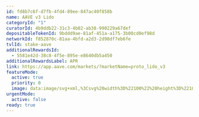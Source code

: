 ```yaml
---
id: fd8b7c6f-d7fb-4fd4-89ee-847ac40f858b
name: AAVE v3 Lido
categoryId: "1"
curatorId: 4b9ddb22-31c3-4b02-ab38-990229a67def
depositableTokenId: 9bddd9ae-81af-451a-a175-3b00cd0ef98d
networkId: f852870c-81aa-4bfd-a2d3-2d98df7eb6fe
tvlId: stake-aave
additionalRewardsId:
  - 5581e42d-38c8-4f5e-895e-e8640db5a450
additionalRewardsLabel: APR
link: https://app.aave.com/markets/?marketName=proto_lido_v3
featureMode:
  active: true
  priority: 0
  image: data:image/svg+xml,%3Csvg%20width%3D%22100%22%20height%3D%22100%22%20viewBox%3D%220%200%20100%20100%22%20fill%3D%22none%22%20xmlns%3D%22http%3A%2F%2Fwww.w3.org%2F2000%2Fsvg%22%3E%0A%3Cpath%20d%3D%22M78.091%2048.4123L54.1994%2062.3698C50.5657%2064.4915%2044.6576%2064.4915%2041.0005%2062.3698L16.9514%2048.4123C13.2943%2046.2885%2013.2752%2042.8493%2016.9089%2040.7256L40.8005%2026.768C44.4343%2024.6463%2050.3423%2024.6463%2053.9994%2026.768L78.0485%2040.7256C81.7056%2042.8493%2081.7248%2046.2885%2078.091%2048.4123Z%22%20fill%3D%22url(%23paint0_linear_16646_252000)%22%2F%3E%0A%3Cpath%20d%3D%22M80.7954%2044.7842C80.7933%2044.8308%2080.789%2044.8773%2080.7848%2044.9239C80.7805%2044.9641%2080.7741%2045.0043%2080.7699%2045.0445C80.7635%2045.091%2080.7571%2045.1376%2080.7486%2045.1841C80.7401%2045.2244%2080.7316%2045.2667%2080.7231%2045.3069C80.7125%2045.3513%2080.7018%2045.3979%2080.6891%2045.4423C80.6784%2045.4825%2080.6657%2045.5248%2080.6529%2045.565C80.638%2045.6095%2080.6232%2045.6539%2080.6083%2045.7005C80.5934%2045.7407%2080.5785%2045.7809%2080.5636%2045.8211C80.5445%2045.8676%2080.5254%2045.9142%2080.5041%2045.9629C80.4871%2046.0031%2080.468%2046.0412%2080.4488%2046.0793C80.4254%2046.1258%2080.4021%2046.1724%2080.3765%2046.2189C80.3553%2046.257%2080.3362%2046.2951%2080.3128%2046.3311C80.2809%2046.3861%2080.2468%2046.4411%2080.2107%2046.4961C80.1894%2046.53%2080.1682%2046.5638%2080.1448%2046.5956C80.1023%2046.6548%2080.0576%2046.7162%2080.013%2046.7755C79.9939%2046.8008%2079.9747%2046.8284%2079.9535%2046.8537C79.8791%2046.949%2079.7961%2047.0421%2079.7111%2047.1352C79.6898%2047.1585%2079.6664%2047.1817%2079.643%2047.205C79.575%2047.2749%2079.5048%2047.3447%2079.4304%2047.4145C79.3964%2047.4463%2079.3645%2047.478%2079.3284%2047.5076C79.2837%2047.5478%2079.2391%2047.5859%2079.1945%2047.624C79.1519%2047.66%2079.1094%2047.696%2079.0669%2047.7298C79.0201%2047.7679%2078.9712%2047.806%2078.9202%2047.8441C78.8755%2047.8779%2078.8288%2047.9139%2078.782%2047.9478C78.731%2047.9837%2078.6778%2048.0218%2078.6247%2048.0578C78.5758%2048.0917%2078.5269%2048.1255%2078.4758%2048.1594C78.4206%2048.1954%2078.3632%2048.2313%2078.3057%2048.2652C78.2335%2048.3096%2078.1633%2048.3541%2078.0889%2048.3964L78.0719%2054.2432L78.0889%2048.3985L54.2131%2062.2082L54.1769%2091.5707L54.2131%2062.2103C54.0727%2062.2907%2053.9303%2062.3669%2053.7836%2062.4431C53.7411%2062.4642%2053.6985%2062.4854%2053.6582%2062.5065C53.5433%2062.5637%2053.4285%2062.6166%2053.3116%2062.6695C53.2733%2062.6864%2053.2351%2062.7055%2053.1947%2062.7224C53.0416%2062.788%2052.8864%2062.8515%2052.7291%2062.9107C52.7014%2062.9213%2052.6738%2062.9298%2052.6461%2062.9403C52.5122%2062.989%2052.3783%2063.0377%2052.2401%2063.0821C52.1848%2063.1012%2052.1274%2063.1181%2052.0721%2063.1371C51.9977%2063.1604%2051.9212%2063.1837%2051.8446%2063.207C51.7808%2063.226%2051.717%2063.2451%2051.6511%2063.262C51.5746%2063.2832%2051.4959%2063.3043%2051.4194%2063.3234C51.3535%2063.3403%2051.2897%2063.3572%2051.2238%2063.372C51.1451%2063.3911%2051.0643%2063.4101%2050.9857%2063.4271C50.9198%2063.4419%2050.856%2063.4567%2050.7901%2063.4694C50.7093%2063.4863%2050.6264%2063.5011%2050.5456%2063.518C50.4839%2063.5307%2050.4223%2063.5413%2050.3585%2063.5519C50.1841%2063.5836%2050.0077%2063.6112%2049.8312%2063.6365C49.8057%2063.6408%2049.7802%2063.6429%2049.7568%2063.645C49.6016%2063.6662%2049.4485%2063.6831%2049.2912%2063.7C49.2317%2063.7064%2049.1721%2063.7127%2049.1147%2063.717C49.0148%2063.7254%2048.9149%2063.7339%2048.8128%2063.7424C48.7512%2063.7466%2048.6874%2063.7508%2048.6257%2063.755C48.5216%2063.7614%2048.4153%2063.7656%2048.3111%2063.7699C48.2537%2063.772%2048.1941%2063.7762%2048.1367%2063.7762C48.0453%2063.7783%2047.9539%2063.7804%2047.8646%2063.7804C47.8008%2063.7804%2047.737%2063.7826%2047.6732%2063.7826C47.5754%2063.7826%2047.4798%2063.7826%2047.382%2063.7804C47.3246%2063.7804%2047.2672%2063.7804%2047.2098%2063.7783C47.1205%2063.7762%2047.0312%2063.772%2046.9419%2063.7677C46.8802%2063.7656%2046.8186%2063.7635%2046.7569%2063.7593C46.6612%2063.755%2046.5656%2063.7466%2046.4699%2063.7402C46.4146%2063.736%2046.3593%2063.7339%2046.3062%2063.7297C46.1914%2063.7212%2046.0787%2063.7085%2045.9639%2063.6958C45.9277%2063.6916%2045.8916%2063.6894%2045.8576%2063.6852C45.7088%2063.6683%2045.5599%2063.6492%2045.4111%2063.6281C45.3877%2063.6238%2045.3643%2063.6217%2045.3409%2063.6175C45.2134%2063.5985%2045.0858%2063.5794%2044.9583%2063.5583C44.9051%2063.5498%2044.8541%2063.5392%2044.8009%2063.5286C44.7052%2063.5117%2044.6074%2063.4927%2044.5118%2063.4736C44.4607%2063.463%2044.4118%2063.4524%2044.3629%2063.4419C44.2588%2063.4186%2044.1546%2063.3953%2044.0504%2063.372C43.993%2063.3572%2043.9356%2063.3424%2043.8761%2063.3276C43.7825%2063.3043%2043.6869%2063.2789%2043.5933%2063.2535C43.5402%2063.2387%2043.487%2063.2239%2043.4339%2063.2091C43.285%2063.1668%2043.1383%2063.1202%2042.9938%2063.0737C42.9682%2063.0652%2042.9406%2063.0567%2042.9151%2063.0483C42.7471%2062.9911%2042.5834%2062.9319%2042.4218%2062.8684C42.3878%2062.8557%2042.3538%2062.8409%2042.3198%2062.8282C42.1093%2062.7436%2041.9031%2062.6547%2041.7011%2062.5595C41.682%2062.551%2041.6607%2062.5404%2041.6416%2062.5298C41.4311%2062.4283%2041.227%2062.3224%2041.0293%2062.2082L16.994%2048.3964C15.1549%2047.3405%2014.2365%2045.9523%2014.2407%2044.5684L14.1961%2076.7834C14.1918%2078.1673%2015.1103%2079.5555%2016.9493%2080.6114L16.9876%2050.1908L16.9493%2080.6136L40.9825%2094.4232C41.1802%2094.5375%2041.3864%2094.6433%2041.5948%2094.7449C41.6139%2094.7555%2041.6352%2094.7639%2041.6543%2094.7745C41.8563%2094.8697%2042.0625%2094.9586%2042.273%2095.0433C42.2922%2095.0496%2042.3092%2095.0602%2042.3262%2095.0665C42.3411%2095.0729%2042.3581%2095.0771%2042.3729%2095.0835C42.5345%2095.1469%2042.7004%2095.2062%2042.8662%2095.2633C42.8917%2095.2718%2042.9172%2095.2803%2042.9427%2095.2887C43.0873%2095.3374%2043.2361%2095.3818%2043.385%2095.4263C43.4105%2095.4326%2043.4339%2095.4411%2043.4594%2095.4495C43.487%2095.458%2043.5168%2095.4644%2043.5444%2095.4728C43.638%2095.4982%2043.7315%2095.5236%2043.8272%2095.5469C43.8846%2095.5617%2043.942%2095.5765%2043.9994%2095.5892C44.1036%2095.6146%2044.2077%2095.6379%2044.3119%2095.659C44.3523%2095.6675%2044.3906%2095.6781%2044.4289%2095.6865C44.4395%2095.6887%2044.4501%2095.6908%2044.4608%2095.6929C44.5564%2095.7119%2044.6542%2095.731%2044.7499%2095.7479C44.8009%2095.7564%2044.8541%2095.767%2044.9051%2095.7775C45.0327%2095.7987%2045.1602%2095.8199%2045.2878%2095.8368C45.3091%2095.8389%2045.3303%2095.8431%2045.3516%2095.8474C45.3516%2095.8474%2045.3537%2095.8474%2045.3558%2095.8474C45.5047%2095.8685%2045.6514%2095.8876%2045.8023%2095.9045C45.8384%2095.9087%2045.8746%2095.9109%2045.9086%2095.9151C46.0213%2095.9278%2046.1361%2095.9384%2046.2509%2095.9489C46.253%2095.9489%2046.2573%2095.9489%2046.2594%2095.9489C46.3126%2095.9532%2046.3657%2095.9553%2046.4189%2095.9595C46.5145%2095.9659%2046.6081%2095.9743%2046.7038%2095.9786C46.7675%2095.9828%2046.8313%2095.9828%2046.8951%2095.987C46.9823%2095.9913%2047.0694%2095.9955%2047.1566%2095.9976C47.163%2095.9976%2047.1715%2095.9976%2047.1779%2095.9976C47.2289%2095.9976%2047.2799%2095.9976%2047.331%2095.9976C47.4266%2095.9976%2047.5244%2095.9997%2047.6201%2095.9997C47.6839%2095.9997%2047.7477%2095.9997%2047.8114%2095.9976C47.9029%2095.9976%2047.9922%2095.9955%2048.0836%2095.9934C48.1006%2095.9934%2048.1176%2095.9934%2048.1346%2095.9934C48.1771%2095.9934%2048.2197%2095.9892%2048.2622%2095.987C48.3664%2095.9828%2048.4705%2095.9786%2048.5747%2095.9722C48.6385%2095.968%2048.7001%2095.9638%2048.7639%2095.9595C48.8639%2095.9532%2048.9638%2095.9447%2049.0637%2095.9341C49.0977%2095.9299%2049.1339%2095.9299%2049.1679%2095.9257C49.1913%2095.9235%2049.2168%2095.9193%2049.2402%2095.9172C49.3954%2095.9003%2049.5506%2095.8833%2049.7058%2095.8622C49.7313%2095.858%2049.7568%2095.8558%2049.7802%2095.8537C49.9567%2095.8283%2050.1331%2095.8008%2050.3075%2095.7691C50.3245%2095.767%2050.3393%2095.7648%2050.3564%2095.7606C50.4031%2095.7521%2050.4478%2095.7416%2050.4946%2095.7331C50.5775%2095.7183%2050.6583%2095.7014%2050.7391%2095.6844C50.805%2095.6717%2050.8709%2095.6569%2050.9368%2095.6421C51.0176%2095.6252%2051.0962%2095.6061%2051.1749%2095.5871C51.2408%2095.5723%2051.3046%2095.5554%2051.3705%2095.5384C51.4492%2095.5194%2051.5257%2095.4982%2051.6022%2095.4771C51.666%2095.4601%2051.7319%2095.4411%2051.7957%2095.422C51.8722%2095.3988%2051.9467%2095.3776%2052.0232%2095.3522C52.0551%2095.3416%2052.0891%2095.3332%2052.1231%2095.3226C52.1465%2095.3141%2052.1699%2095.3056%2052.1933%2095.2972C52.3294%2095.2527%2052.4633%2095.2062%2052.5972%2095.1554C52.6249%2095.1448%2052.6546%2095.1364%2052.6823%2095.1258C52.8396%2095.0665%2052.9948%2095.003%2053.1479%2094.9375C53.1883%2094.9205%2053.2266%2094.9015%2053.267%2094.8845C53.3839%2094.8316%2053.4987%2094.7787%2053.6135%2094.7216C53.656%2094.7004%2053.6985%2094.6793%2053.7411%2094.6581C53.8878%2094.5841%2054.0302%2094.5079%2054.1705%2094.4275L78.0485%2080.6178C78.0868%2080.5945%2078.125%2080.5712%2078.1612%2080.5501C78.1973%2080.5289%2078.2292%2080.5078%2078.2632%2080.4866C78.3206%2080.4506%2078.378%2080.4168%2078.4333%2080.3808C78.4843%2080.3469%2078.5332%2080.3131%2078.5821%2080.2792C78.6353%2080.2432%2078.6884%2080.2073%2078.7395%2080.1692C78.7862%2080.1353%2078.833%2080.0993%2078.8777%2080.0655C78.9266%2080.0274%2078.9755%2079.9893%2079.0244%2079.9512C79.069%2079.9152%2079.1115%2079.8814%2079.1519%2079.8454C79.1987%2079.8073%2079.2433%2079.7671%2079.2859%2079.729C79.3029%2079.7121%2079.3241%2079.6973%2079.3411%2079.6804C79.3581%2079.6656%2079.3709%2079.6486%2079.3879%2079.6338C79.4623%2079.564%2079.5325%2079.4941%2079.6005%2079.4243C79.6239%2079.401%2079.6473%2079.3778%2079.6686%2079.3545C79.7536%2079.2614%2079.8344%2079.1683%2079.9109%2079.073C79.9152%2079.0688%2079.9173%2079.0646%2079.9216%2079.0603C79.9386%2079.0392%2079.9535%2079.0159%2079.9705%2078.9947C80.0151%2078.9355%2080.0598%2078.8762%2080.1023%2078.8149C80.1257%2078.781%2080.1469%2078.7493%2080.1682%2078.7154C80.2043%2078.6604%2080.2383%2078.6054%2080.2702%2078.5504C80.2787%2078.5356%2080.2894%2078.5207%2080.2979%2078.5059C80.3106%2078.4826%2080.3213%2078.4615%2080.3319%2078.4382C80.3574%2078.3917%2080.3808%2078.3451%2080.4042%2078.2985C80.4233%2078.2605%2080.4425%2078.2202%2080.4595%2078.1822C80.4807%2078.1356%2080.4999%2078.0891%2080.519%2078.0404C80.5275%2078.0192%2080.5381%2077.9981%2080.5466%2077.9769C80.553%2077.9579%2080.5594%2077.9388%2080.5658%2077.9198C80.5828%2077.8753%2080.5955%2077.8309%2080.6104%2077.7843C80.6232%2077.7441%2080.6359%2077.7018%2080.6466%2077.6616C80.6593%2077.6172%2080.6699%2077.5706%2080.6806%2077.5262C80.687%2077.5008%2080.6933%2077.4775%2080.6976%2077.4521C80.7018%2077.4352%2080.7018%2077.4182%2080.7061%2077.4034C80.7146%2077.3569%2080.721%2077.3103%2080.7273%2077.2638C80.7337%2077.2236%2080.738%2077.1834%2080.7422%2077.141C80.7465%2077.0945%2080.7507%2077.0479%2080.7529%2077.0014C80.7529%2076.9739%2080.7571%2076.9464%2080.7592%2076.9188C80.7592%2076.8913%2080.7592%2076.8638%2080.7592%2076.8363L80.8039%2044.6213C80.8039%2044.6763%2080.7996%2044.7292%2080.7975%2044.7842H80.7954Z%22%20fill%3D%22url(%23paint1_linear_16646_252000)%22%2F%3E%0A%3Cpath%20d%3D%22M77.1782%2031.6537C77.1782%2031.8059%2077.168%2031.9581%2077.1578%2032.1069C77.151%2032.2353%2077.1442%2032.3672%2077.1306%2032.4957C77.1204%2032.6073%2077.1034%2032.7223%2077.0864%2032.8339C77.0695%2032.9624%2077.0491%2033.0909%2077.0253%2033.2193C77.0049%2033.3343%2076.9777%2033.4459%2076.9539%2033.5609C76.9267%2033.686%2076.8961%2033.8111%2076.8622%2033.9362C76.8316%2034.0512%2076.7976%2034.1628%2076.7636%2034.2777C76.7262%2034.4028%2076.6854%2034.528%2076.6379%2034.6497C76.5971%2034.7613%2076.5563%2034.8729%2076.5121%2034.9845C76.4612%2035.1163%2076.4034%2035.2448%2076.3456%2035.3767C76.298%2035.4849%2076.2471%2035.5931%2076.1927%2035.7013C76.1281%2035.8298%2076.0601%2035.9583%2075.9922%2036.0902C75.9344%2036.195%2075.8766%2036.2998%2075.8189%2036.4013C75.7305%2036.5534%2075.632%2036.7056%2075.5334%2036.8578C75.4722%2036.9491%2075.4145%2037.0438%2075.3533%2037.1351C75.2377%2037.3041%2075.112%2037.4698%2074.9863%2037.6355C74.9285%2037.7133%2074.8741%2037.791%2074.813%2037.8688C74.7824%2037.906%2074.7518%2037.9398%2074.7246%2037.977C74.5887%2038.1427%2074.4493%2038.305%2074.3032%2038.4707C74.2624%2038.5147%2074.225%2038.562%2074.1809%2038.606C74.0075%2038.7953%2073.8274%2038.9813%2073.6405%2039.1673C73.6065%2039.2011%2073.5726%2039.2315%2073.5352%2039.2654C73.3925%2039.404%2073.2429%2039.5393%2073.09%2039.6779C72.9677%2039.7861%2072.8419%2039.8943%2072.7162%2040.0025C72.5972%2040.1006%2072.4817%2040.202%2072.3594%2040.3001C72.2268%2040.4049%2072.0909%2040.5131%2071.9516%2040.6179C71.8258%2040.716%2071.6967%2040.8107%2071.5675%2040.9054C71.4248%2041.0102%2071.2787%2041.1116%2071.1292%2041.2131C70.9932%2041.3077%2070.8573%2041.399%2070.7146%2041.4903C70.5616%2041.5918%2070.4019%2041.6898%2070.2456%2041.7879C70.0485%2041.9096%2069.8514%2042.0348%2069.6441%2042.1531C69.2567%2042.3763%2068.8557%2042.5893%2068.4513%2042.7956C68.3357%2042.8564%2068.2168%2042.9139%2068.0978%2042.9714C67.7818%2043.127%2067.4623%2043.2757%2067.1361%2043.4211C67.0274%2043.4685%2066.9186%2043.5192%2066.8065%2043.5699C66.3817%2043.7525%2065.9501%2043.9284%2065.5117%2044.0941C65.4335%2044.1245%2065.3554%2044.1482%2065.2772%2044.1786C64.9068%2044.3172%2064.5296%2044.4457%2064.1524%2044.5708C63.996%2044.6216%2063.8397%2044.6723%2063.6834%2044.723C63.4761%2044.7872%2063.2654%2044.8515%2063.0513%2044.9157C62.8712%2044.9665%2062.6945%2045.0206%2062.5144%2045.0679C62.3003%2045.1254%2062.0862%2045.1829%2061.8687%2045.2404C61.6886%2045.2877%2061.5051%2045.3317%2061.3249%2045.3756C61.1041%2045.4297%2060.8832%2045.4771%2060.6623%2045.5278C60.4788%2045.5684%2060.2986%2045.6089%2060.1151%2045.6461C59.8909%2045.6935%2059.6632%2045.7374%2059.4355%2045.778C59.2622%2045.8118%2059.0888%2045.8456%2058.9155%2045.8761C58.4296%2045.9606%2057.9402%2046.0418%2057.4474%2046.1094C57.3761%2046.1195%2057.3081%2046.1263%2057.2367%2046.1364C56.8086%2046.1939%2056.377%2046.2446%2055.9454%2046.2886C55.7823%2046.3055%2055.6157%2046.3224%2055.4492%2046.3359C55.1706%2046.363%2054.8919%2046.3833%2054.6132%2046.4036C54.4399%2046.4171%2054.2632%2046.4306%2054.0899%2046.4408C53.7976%2046.4577%2053.5088%2046.4712%2053.2165%2046.4847C53.0534%2046.4915%2052.8903%2046.4983%2052.7271%2046.505C52.4757%2046.5118%2052.2208%2046.5152%2051.9693%2046.5185C51.7926%2046.5185%2051.6159%2046.5253%2051.4392%2046.5253C51.1707%2046.5253%2050.8988%2046.5219%2050.6304%2046.5185C50.4707%2046.5185%2050.3109%2046.5185%2050.1512%2046.5118C49.9031%2046.505%2049.6551%2046.4949%2049.407%2046.4813C49.2337%2046.4746%2049.0637%2046.4678%2048.8904%2046.4611C48.622%2046.4475%2048.3569%2046.4272%2048.0884%2046.407C47.9355%2046.3968%2047.7826%2046.3867%2047.633%2046.3765C47.3068%2046.3495%2046.984%2046.3157%2046.6577%2046.2818C46.566%2046.2717%2046.4742%2046.2649%2046.3859%2046.2548C45.9713%2046.2074%2045.5567%2046.1567%2045.1455%2046.0992C45.0775%2046.0891%2045.0095%2046.079%2044.9416%2046.0688C44.5915%2046.0181%2044.2415%2045.964%2043.8915%2045.9031C43.7453%2045.8794%2043.5992%2045.849%2043.4497%2045.822C43.1812%2045.7746%2042.9161%2045.7239%2042.6511%2045.6698C42.5117%2045.6427%2042.3724%2045.6089%2042.2365%2045.5785C41.9442%2045.5143%2041.652%2045.45%2041.3631%2045.3824C41.2034%2045.3452%2041.0437%2045.3012%2040.8839%2045.264C40.6189%2045.1964%2040.3572%2045.1288%2040.0955%2045.0578C39.946%2045.0172%2039.7999%2044.9732%2039.6537%2044.9326C39.2391%2044.8143%2038.8313%2044.6858%2038.4269%2044.5539C38.3556%2044.5303%2038.2842%2044.51%2038.2128%2044.4863C37.7473%2044.3307%2037.2919%2044.1617%2036.8433%2043.9892C36.6598%2043.9182%2036.4797%2043.8438%2036.2996%2043.7694C36.1568%2043.7119%2036.0107%2043.6511%2035.868%2043.5902C35.6641%2043.5023%2035.467%2043.4144%2035.2665%2043.3231C35.1339%2043.2622%2035.0014%2043.2047%2034.8723%2043.1439C34.6548%2043.0424%2034.4407%2042.9342%2034.2266%2042.826C34.1212%2042.7719%2034.0125%2042.7212%2033.9071%2042.6671C33.5911%2042.5014%2033.2785%2042.3323%2032.9726%2042.1565C29.4553%2040.1378%2027.1512%2037.6828%2026.057%2035.096C25.8565%2034.626%2025.7002%2034.1492%2025.5812%2033.6725C25.5234%2033.4324%2025.4725%2033.1957%2025.4317%2032.9556C25.3535%2032.4754%2025.3127%2031.9953%2025.3161%2031.5117L25.2448%2056.0441C25.2346%2059.8955%2027.7867%2063.7503%2032.9012%2066.6888C33.2071%2066.8647%2033.5197%2067.0337%2033.8358%2067.1994C33.9411%2067.2535%2034.0499%2067.3042%2034.1552%2067.3583C34.3693%2067.4666%2034.5834%2067.5748%2034.8009%2067.6762C34.93%2067.7371%2035.0626%2067.7946%2035.1951%2067.8554C35.3956%2067.9467%2035.5927%2068.038%2035.7966%2068.1225C35.9394%2068.1834%2036.0821%2068.2409%2036.2282%2068.3018C36.3675%2068.3592%2036.5001%2068.4167%2036.6394%2068.4708C36.6836%2068.4877%2036.7278%2068.5013%2036.7719%2068.5182C37.2239%2068.694%2037.6793%2068.8597%2038.1415%2069.0152C38.2128%2069.0389%2038.2842%2069.0592%2038.3556%2069.0829C38.76%2069.2148%2039.1678%2069.3433%2039.5824%2069.4616C39.6503%2069.4819%2039.7183%2069.5056%2039.7863%2069.5258C39.8644%2069.5495%2039.946%2069.5664%2040.0242%2069.5901C40.2858%2069.6611%2040.5475%2069.7321%2040.8126%2069.7964C40.9723%2069.8369%2041.132%2069.8775%2041.2917%2069.9147C41.5806%2069.9823%2041.8729%2070.0466%2042.1651%2070.1108C42.2739%2070.1345%2042.3826%2070.1616%2042.4914%2070.1852C42.5219%2070.192%2042.5525%2070.1954%2042.5797%2070.2021C42.8448%2070.2562%2043.1132%2070.3036%2043.3783%2070.3543C43.5244%2070.3814%2043.6706%2070.4118%2043.8167%2070.4355C44.1633%2070.4963%2044.5134%2070.5504%2044.8668%2070.6011C44.9314%2070.6113%2044.9959%2070.6214%2045.0605%2070.6316C45.0605%2070.6316%2045.0673%2070.6316%2045.0707%2070.6316C45.4819%2070.6891%2045.8965%2070.7432%2046.3111%2070.7871C46.4096%2070.7973%2046.5082%2070.804%2046.6067%2070.8176C46.9228%2070.8514%2047.2388%2070.8818%2047.5583%2070.9089C47.5651%2070.9089%2047.5753%2070.9089%2047.5821%2070.9089C47.7248%2070.919%2047.8709%2070.9291%2048.0137%2070.9393C48.2821%2070.9596%2048.5472%2070.9799%2048.8157%2070.9934C48.989%2071.0035%2049.1589%2071.0069%2049.3322%2071.0137C49.5803%2071.0238%2049.8284%2071.0373%2050.0764%2071.0441C50.0968%2071.0441%2050.1172%2071.0441%2050.1376%2071.0441C50.2769%2071.0475%2050.4163%2071.0441%2050.5556%2071.0475C50.8241%2071.0509%2051.0959%2071.0576%2051.3644%2071.0543C51.5411%2071.0543%2051.7178%2071.0509%2051.8946%2071.0475C52.146%2071.0441%2052.3975%2071.0407%2052.6524%2071.034C52.7%2071.034%2052.7441%2071.034%2052.7917%2071.034C52.9107%2071.0306%2053.0262%2071.0204%2053.1451%2071.0171C53.4374%2071.0035%2053.7263%2070.99%2054.0185%2070.9731C54.1952%2070.963%2054.3686%2070.9494%2054.5419%2070.9359C54.8205%2070.9156%2055.0992%2070.8919%2055.3779%2070.8683C55.4764%2070.8581%2055.5716%2070.8548%2055.6701%2070.8446C55.7381%2070.8378%2055.806%2070.8277%2055.874%2070.8209C56.3056%2070.777%2056.7372%2070.7263%2057.1654%2070.6688C57.2367%2070.6586%2057.3081%2070.6519%2057.3761%2070.6417C57.8688%2070.5741%2058.3582%2070.4929%2058.8442%2070.4084C58.8883%2070.4016%2058.9359%2070.3949%2058.9801%2070.3881C59.1092%2070.3644%2059.235%2070.3374%2059.3641%2070.3137C59.5918%2070.2698%2059.8195%2070.2258%2060.0438%2070.1818C60.2273%2070.1446%2060.4108%2070.1041%2060.5943%2070.0635C60.8152%2070.0128%2061.0361%2069.9654%2061.257%2069.9113C61.4405%2069.8674%2061.6206%2069.82%2061.8007%2069.7761C62.0182%2069.722%2062.2323%2069.6645%2062.4464%2069.6036C62.6265%2069.5529%2062.8066%2069.5022%2062.9833%2069.4515C63.194%2069.3906%2063.4047%2069.3263%2063.6154%2069.2587C63.7072%2069.2317%2063.7989%2069.2046%2063.8907%2069.1742C63.9553%2069.1539%2064.0198%2069.1268%2064.0844%2069.1065C64.465%2068.9814%2064.8388%2068.8496%2065.2093%2068.7143C65.2874%2068.6872%2065.3656%2068.6602%2065.4437%2068.6298C65.8821%2068.4641%2066.3137%2068.2882%2066.7385%2068.1056C66.8507%2068.0583%2066.956%2068.0076%2067.0681%2067.9569C67.3944%2067.8115%2067.7138%2067.6627%2068.0299%2067.5071C68.1488%2067.4496%2068.2678%2067.3922%2068.3833%2067.3313C68.7877%2067.125%2069.1887%2066.912%2069.5761%2066.6888C69.6815%2066.628%2069.7868%2066.5637%2069.8922%2066.5028C69.9907%2066.4454%2070.0825%2066.3811%2070.1776%2066.3236C70.3373%2066.2256%2070.4937%2066.1275%2070.6466%2066.0261C70.7893%2065.9348%2070.9253%2065.8401%2071.0612%2065.7454C71.2107%2065.644%2071.3568%2065.5425%2071.4996%2065.4377C71.6321%2065.343%2071.7579%2065.2449%2071.887%2065.1503C72.0229%2065.0454%2072.1623%2064.9406%2072.2914%2064.8358C72.4137%2064.7377%2072.5327%2064.6397%2072.6482%2064.5382C72.774%2064.43%2072.8997%2064.3218%2073.022%2064.2136C73.073%2064.1696%2073.1274%2064.1257%2073.175%2064.0784C73.2735%2063.9871%2073.3687%2063.8924%2073.4672%2063.8011C73.5012%2063.7673%2073.5386%2063.7368%2073.5726%2063.703C73.7595%2063.517%2073.9396%2063.3311%2074.1129%2063.1417C74.1537%2063.0977%2074.1945%2063.0504%2074.2352%2063.0064C74.3814%2062.8441%2074.5207%2062.6784%2074.6566%2062.5127C74.6872%2062.4755%2074.7178%2062.4417%2074.745%2062.4045C74.7586%2062.3876%2074.7722%2062.3707%2074.7858%2062.3538C74.8333%2062.293%2074.8741%2062.2321%2074.9217%2062.1712C75.0474%2062.0055%2075.1732%2061.8398%2075.2887%2061.6708C75.3533%2061.5795%2075.4111%2061.4848%2075.4688%2061.3935C75.5674%2061.2413%2075.6625%2061.0892%2075.7543%2060.937C75.7781%2060.8964%2075.8087%2060.8525%2075.8325%2060.8119C75.8664%2060.751%2075.897%2060.6868%2075.931%2060.6225C76.0024%2060.494%2076.0669%2060.3655%2076.1315%2060.2337C76.1859%2060.1254%2076.2369%2060.0172%2076.2844%2059.909C76.3422%2059.7805%2076.3966%2059.6487%2076.451%2059.5168C76.4747%2059.4593%2076.5019%2059.4018%2076.5257%2059.341C76.5461%2059.2869%2076.5597%2059.2361%2076.5767%2059.182C76.6209%2059.0569%2076.6617%2058.9318%2076.7024%2058.8067C76.7364%2058.6917%2076.7704%2058.5801%2076.801%2058.4652C76.835%2058.34%2076.8656%2058.2149%2076.8927%2058.0898C76.9097%2058.0222%2076.9301%2057.9546%2076.9437%2057.8869C76.9539%2057.8396%2076.9573%2057.7956%2076.9641%2057.7483C76.9879%2057.6198%2077.0083%2057.4913%2077.0253%2057.3628C77.0423%2057.2512%2077.0559%2057.1363%2077.0695%2057.0247C77.083%2056.8962%2077.0898%2056.7643%2077.0966%2056.6358C77.1%2056.5614%2077.1102%2056.4836%2077.1136%2056.4092C77.1136%2056.3349%2077.117%2056.2571%2077.117%2056.1827L77.1884%2031.6504L77.1782%2031.6537Z%22%20fill%3D%22url(%23paint2_linear_16646_252000)%22%2F%3E%0A%3Cpath%20d%3D%22M69.5253%2021.0087C59.3642%2015.169%2042.9401%2015.169%2032.8436%2021.0087C27.8039%2023.9235%2025.2925%2027.7412%2025.3061%2031.5622C25.3061%2031.7955%2025.3163%2032.0254%2025.3367%2032.2554C25.3469%2032.3737%2025.3571%2032.4921%2025.3741%2032.6138C25.391%2032.7626%2025.4148%2032.9148%2025.442%2033.0635C25.4556%2033.1515%2025.476%2033.2428%2025.493%2033.3307C25.5406%2033.5708%2025.6017%2033.8075%2025.6731%2034.0442C25.7411%2034.2775%2025.8192%2034.5074%2025.9042%2034.7374C25.9484%2034.8523%2025.9959%2034.9707%2026.0469%2035.089C26.0537%2035.1059%2026.0605%2035.1262%2026.0707%2035.1431C26.0979%2035.2108%2026.1319%2035.2818%2026.1625%2035.3494C26.1964%2035.4238%2026.2304%2035.4982%2026.2678%2035.5726C26.329%2035.7044%2026.397%2035.8363%2026.4717%2035.9716C26.5261%2036.0764%2026.5873%2036.1846%2026.6484%2036.2928C26.6552%2036.2996%2026.6586%2036.3063%2026.662%2036.3131C26.7334%2036.4382%2026.8115%2036.5667%2026.8931%2036.6918C26.9509%2036.7831%2027.0087%2036.8744%2027.0698%2036.9623C27.148%2037.0807%2027.2261%2037.1957%2027.3111%2037.3106C27.4029%2037.4391%2027.498%2037.5642%2027.5966%2037.6927C27.6747%2037.7874%2027.7495%2037.8855%2027.8311%2037.9802C27.8378%2037.9869%2027.8446%2037.9971%2027.8514%2038.0038C27.9534%2038.1323%2028.0621%2038.254%2028.1777%2038.3825C28.7826%2039.0622%2029.4826%2039.7182%2030.2813%2040.3505C30.373%2040.4215%2030.4614%2040.4892%2030.5531%2040.5602C30.9167%2040.8375%2031.3008%2041.1114%2031.7018%2041.3751C31.8105%2041.4495%2031.9227%2041.5205%2032.0348%2041.5915C32.3339%2041.7843%2032.6431%2041.9702%2032.9625%2042.1528C33.2786%2042.3354%2033.6048%2042.5113%2033.9345%2042.6837C34.1316%2042.7852%2034.3355%2042.89%2034.5394%2042.9847C34.6447%2043.0388%2034.7535%2043.0895%2034.8622%2043.1402C34.9914%2043.2011%2035.1273%2043.2586%2035.2564%2043.3194C35.2904%2043.333%2035.321%2043.3465%2035.355%2043.3634C35.6166%2043.4817%2035.8817%2043.5967%2036.1536%2043.7083C36.1978%2043.7286%2036.2453%2043.7489%2036.2895%2043.7658C36.4696%2043.8402%2036.6531%2043.9146%2036.8367%2043.9856C37.0609%2044.0735%2037.2886%2044.158%2037.5163%2044.2392C37.6013%2044.2696%2037.6862%2044.3001%2037.7712%2044.3305C37.8663%2044.3643%2037.9581%2044.3981%2038.0533%2044.4286C38.1042%2044.4455%2038.1552%2044.4657%2038.2062%2044.4827C38.2775%2044.5063%2038.3489%2044.5266%2038.4203%2044.5503C38.4373%2044.557%2038.4543%2044.5604%2038.4679%2044.5638C38.8145%2044.6788%2039.1645%2044.787%2039.5179%2044.8918C39.5621%2044.9053%2039.6029%2044.9189%2039.6471%2044.9324C39.7422%2044.9594%2039.8374%2044.9865%2039.9325%2045.0135C40.1976%2045.0879%2040.4627%2045.1556%2040.7311%2045.2266C40.7821%2045.2367%2040.8297%2045.2502%2040.8773%2045.2638C41.037%2045.3043%2041.1967%2045.3449%2041.3598%2045.3855C41.6487%2045.4531%2041.9376%2045.5174%2042.2298%2045.5816C42.3691%2045.6087%2042.5085%2045.6425%2042.6478%2045.6695C42.9129%2045.7236%2043.178%2045.7744%2043.4464%2045.8217C43.5212%2045.8352%2043.5925%2045.8488%2043.6639%2045.8623C43.7353%2045.8758%2043.81%2045.8893%2043.8848%2045.9029C44.0581%2045.9333%2044.2348%2045.9637%2044.4115%2045.9908C44.5849%2046.0178%2044.7582%2046.0415%2044.9349%2046.0685C45.0029%2046.0787%2045.0708%2046.0888%2045.1388%2046.099C45.3427%2046.1294%2045.55%2046.1565%2045.7573%2046.1835C45.883%2046.197%2046.0088%2046.2139%2046.1345%2046.2275C46.2602%2046.2444%2046.386%2046.2579%2046.5117%2046.2681C46.5593%2046.2748%2046.6035%2046.2782%2046.6511%2046.2816C46.8142%2046.2985%2046.9773%2046.3154%2047.137%2046.3323C47.3001%2046.3458%2047.4633%2046.3627%2047.6264%2046.3763C47.7011%2046.383%2047.7793%2046.3864%2047.8541%2046.3932C47.9288%2046.3999%2048.007%2046.4067%2048.0818%2046.4101C48.2925%2046.4236%2048.4997%2046.4371%2048.707%2046.4507C48.8022%2046.4574%2048.8974%2046.4642%2048.9925%2046.4676C49.0163%2046.4676%2049.0401%2046.4676%2049.0639%2046.4676C49.3018%2046.4811%2049.5362%2046.4912%2049.7741%2046.498C49.8965%2046.5014%2050.0188%2046.5048%2050.1445%2046.5081C50.5388%2046.5183%2050.9296%2046.525%2051.3238%2046.525C51.4495%2046.525%2051.5753%2046.525%2051.701%2046.5217C51.7893%2046.5183%2051.8777%2046.5183%2051.9661%2046.5183C52.0918%2046.5183%2052.2175%2046.5149%2052.3433%2046.5115C52.469%2046.5115%2052.5948%2046.5048%2052.7239%2046.5014C53.0331%2046.4946%2053.3424%2046.4811%2053.6516%2046.4642C53.9099%2046.4507%2054.1716%2046.4371%2054.4299%2046.4168C54.491%2046.4135%2054.5522%2046.4101%2054.6134%2046.4033C54.892%2046.383%2055.1707%2046.3594%2055.446%2046.3323C55.6125%2046.3188%2055.779%2046.3019%2055.9421%2046.285C56.1562%2046.2613%2056.3737%2046.241%2056.5878%2046.2139C56.8053%2046.1869%2057.0194%2046.1598%2057.2335%2046.1328C57.332%2046.1193%2057.4306%2046.1057%2057.5291%2046.0922C57.7466%2046.0618%2057.9641%2046.028%2058.1816%2045.9942C58.4263%2045.957%2058.671%2045.9164%2058.9123%2045.8724C59.0856%2045.842%2059.2589%2045.8082%2059.4322%2045.7744C59.5478%2045.7541%2059.6599%2045.7304%2059.772%2045.7101C59.8876%2045.6864%2059.9997%2045.6662%2060.1119%2045.6425C60.2954%2045.6053%2060.4789%2045.5613%2060.6624%2045.5208C60.8799%2045.4734%2061.1008%2045.4227%2061.3149%2045.372C61.3217%2045.3754%2061.3251%2045.372%2061.3285%2045.372C61.5086%2045.328%2061.6887%2045.2807%2061.8688%2045.2333C62.0829%2045.1792%2062.3004%2045.1217%2062.5145%2045.0609C62.6946%2045.0135%2062.8747%2044.9628%2063.0514%2044.9087C63.1092%2044.8918%2063.1636%2044.8749%2063.2214%2044.858C63.2927%2044.8377%2063.3641%2044.814%2063.4355%2044.7904C63.517%2044.7667%2063.602%2044.743%2063.6835%2044.716C63.7787%2044.6855%2063.8772%2044.6551%2063.9724%2044.6247C64.0064%2044.6145%2064.0404%2044.601%2064.0743%2044.5909C64.1015%2044.5841%2064.1253%2044.574%2064.1525%2044.5672C64.3428%2044.5029%2064.5297%2044.4421%2064.72%2044.3744C64.9477%2044.3001%2065.172%2044.2189%2065.3963%2044.131C65.4337%2044.1175%2065.4745%2044.1039%2065.5118%2044.087C65.522%2044.0836%2065.5288%2044.0803%2065.539%2044.0769C65.9672%2043.9146%2066.392%2043.7455%2066.8066%2043.5629C66.9154%2043.5156%2067.0241%2043.4648%2067.1362%2043.4175C67.3809%2043.3093%2067.6222%2043.1909%2067.8635%2043.076C68.0504%2042.9847%2068.2373%2042.9001%2068.4174%2042.8055C68.4276%2042.8021%2068.4378%2042.7953%2068.448%2042.7919C68.8558%2042.5823%2069.2568%2042.3726%2069.6442%2042.1461C69.7768%2042.0717%2069.9025%2041.9905%2070.0316%2041.9128C70.103%2041.8688%2070.1744%2041.8248%2070.2457%2041.7809C70.4021%2041.6828%2070.5618%2041.5848%2070.7147%2041.4833C70.854%2041.3954%2070.9934%2041.3041%2071.1293%2041.206C71.2788%2041.1046%2071.4249%2041.0032%2071.5677%2040.8983C71.6322%2040.851%2071.7002%2040.8036%2071.7614%2040.7563C71.826%2040.709%2071.8905%2040.6616%2071.9517%2040.6109C72.091%2040.5061%2072.227%2040.4013%2072.3595%2040.2964C72.4818%2040.1984%2072.6008%2040.0969%2072.7163%2039.9989C72.7299%2039.9887%2072.7435%2039.9752%2072.7571%2039.9651C72.9508%2039.8027%2073.1377%2039.6371%2073.3178%2039.468C73.43%2039.3665%2073.5353%2039.2651%2073.6407%2039.1637C73.7358%2039.0724%2073.8276%2038.9777%2073.9159%2038.883C73.9941%2038.8052%2074.0689%2038.7241%2074.1436%2038.6429C74.1946%2038.5922%2074.2422%2038.5381%2074.2898%2038.484C74.2932%2038.4772%2074.2999%2038.4738%2074.3033%2038.4671C74.4495%2038.3048%2074.5888%2038.1425%2074.7247%2037.9768C74.7893%2037.9024%2074.8471%2037.828%2074.9014%2037.7536C74.9558%2037.6826%2075.0068%2037.6116%2075.0578%2037.5406C75.0578%2037.5338%2075.0646%2037.5304%2075.068%2037.5237C75.085%2037.5%2075.102%2037.4729%2075.1223%2037.4493C75.1393%2037.429%2075.1563%2037.4053%2075.1733%2037.385C75.2345%2037.3005%2075.2957%2037.2193%2075.3534%2037.1348C75.3602%2037.1246%2075.367%2037.1111%2075.3772%2037.101C75.4146%2037.0469%2075.4486%2036.9928%2075.486%2036.9353C75.503%2036.9116%2075.52%2036.8846%2075.5369%2036.8609C75.6355%2036.7087%2075.7306%2036.5566%2075.819%2036.401C75.819%2036.401%2075.819%2036.3976%2075.8224%2036.3976C75.8666%2036.3199%2075.9108%2036.2421%2075.9515%2036.1643C75.9685%2036.1406%2075.9821%2036.1136%2075.9957%2036.0899C76.0637%2035.9614%2076.1317%2035.8296%2076.1962%2035.7011C76.203%2035.6842%2076.2098%2035.6706%2076.2166%2035.6537C76.2574%2035.5759%2076.2948%2035.4982%2076.3288%2035.4204C76.3356%2035.4035%2076.3424%2035.39%2076.3491%2035.3764C76.4069%2035.2446%2076.4613%2035.1161%2076.5157%2034.9842C76.5259%2034.9605%2076.5327%2034.9369%2076.5428%2034.9098C76.5768%2034.8253%2076.6108%2034.7374%2076.6414%2034.6528C76.6856%2034.5277%2076.7264%2034.4026%2076.7671%2034.2775C76.7773%2034.2369%2076.7875%2034.1997%2076.8011%2034.1625C76.8045%2034.149%2076.8079%2034.1355%2076.8113%2034.1219C76.8453%2034.0137%2076.8759%2033.8988%2076.8997%2033.7905C76.8997%2033.7905%2076.9008%2033.7883%2076.9031%2033.7838C76.9201%2033.7094%2076.9405%2033.635%2076.9574%2033.5606C76.9642%2033.5302%2076.971%2033.4964%2076.9778%2033.4659C77.0152%2033.2867%2077.0492%2033.1041%2077.0764%2032.9249C77.0764%2032.8945%2077.0866%2032.8607%2077.09%2032.8302C77.0968%2032.793%2077.1002%2032.7558%2077.1036%2032.7186C77.1274%2032.5428%2077.1444%2032.367%2077.1545%2032.1911C77.1579%2032.1607%2077.1613%2032.1303%2077.1613%2032.1032C77.1681%2031.9849%2077.1749%2031.8699%2077.1783%2031.7549C77.1817%2031.7346%2077.1817%2031.7245%2077.1817%2031.7042V31.6907C77.2089%2027.8257%2074.6568%2023.9539%2069.5253%2021.0053V21.0087ZM52.6219%2029.5976C51.3136%2030.6492%2048.7614%2030.8893%2046.9297%2030.1318C46.7462%2030.0541%2046.5797%2029.9729%2046.4268%2029.885C45.03%2029.0836%2044.8058%2027.7986%2045.9884%2026.8485C47.3001%2025.7934%2049.8489%2025.5534%2051.6806%2026.3142C51.8641%2026.392%2052.0306%2026.4731%2052.1869%2026.561C53.5803%2027.3624%2053.8046%2028.6474%2052.6219%2029.5976ZM60.19%2033.9427C58.8783%2034.9977%2056.3261%2035.2344%2054.4944%2034.477C54.3143%2034.4026%2054.1444%2034.3181%2053.9915%2034.2301C52.5947%2033.4287%2052.3705%2032.1438%2053.5531%2031.1936C54.8648%2030.1386%2057.4136%2029.9019%2059.2453%2030.6593C59.4288%2030.7371%2059.5953%2030.8183%2059.7483%2030.9062C61.145%2031.7076%2061.3693%2032.9959%2060.19%2033.9427ZM64.7778%2040.0327L61.1416%2037.943C67.1023%2034.4973%2067.2314%2028.9991%2061.3421%2025.6142C55.4562%2022.2328%2045.9136%2022.3275%2039.9529%2025.7732L36.3201%2023.6834C44.2722%2019.0847%2057.0942%2019.0137%2064.9545%2023.5279C72.8115%2028.0421%2072.7333%2035.4339%2064.7778%2040.0327Z%22%20fill%3D%22%23A07FFF%22%2F%3E%0A%3Cpath%20d%3D%22M60.1901%2033.9432C58.8783%2034.9983%2056.3262%2035.235%2054.4945%2034.4775C54.3144%2034.4031%2054.1445%2034.3186%2053.9915%2034.2307C52.5948%2033.4293%2052.3705%2032.1443%2053.5531%2031.1941C54.8649%2030.1391%2057.4137%2029.9024%2059.2454%2030.6599C59.4289%2030.7376%2059.5954%2030.8188%2059.7483%2030.9067C61.145%2031.7081%2061.3693%2032.9964%2060.1901%2033.9432Z%22%20fill%3D%22white%22%2F%3E%0A%3Cpath%20d%3D%22M52.6219%2029.598C51.3135%2030.6497%2048.7614%2030.8897%2046.9297%2030.1323C46.7462%2030.0545%2046.5796%2029.9734%2046.4267%2029.8855C45.03%2029.0841%2044.8057%2027.7991%2045.9883%2026.8489C47.3001%2025.7939%2049.8488%2025.5538%2051.6805%2026.3147C51.8641%2026.3924%2052.0306%2026.4736%2052.1869%2026.5615C53.5802%2027.3629%2053.8045%2028.6478%2052.6219%2029.598Z%22%20fill%3D%22white%22%2F%3E%0A%3Cpath%20d%3D%22M64.7776%2040.0324L61.1414%2037.9427C67.1021%2034.497%2067.2312%2028.9988%2061.3419%2025.614C55.456%2022.2325%2045.9135%2022.3272%2039.9528%2025.7729L36.3199%2023.6832C44.2721%2019.0844%2057.094%2019.0134%2064.9544%2023.5276C72.8113%2028.0418%2072.7332%2035.4337%2064.7776%2040.0324Z%22%20fill%3D%22white%22%2F%3E%0A%3Cellipse%20cx%3D%2247.0784%22%20cy%3D%2225.1765%22%20rx%3D%2232.8824%22%20ry%3D%2215.1765%22%20fill%3D%22url(%23paint3_linear_16646_252000)%22%2F%3E%0A%3Cellipse%20cx%3D%2247.0784%22%20cy%3D%2236.1374%22%20rx%3D%2232.8824%22%20ry%3D%2215.1765%22%20fill%3D%22url(%23paint4_linear_16646_252000)%22%2F%3E%0A%3Cdefs%3E%0A%3ClinearGradient%20id%3D%22paint0_linear_16646_252000%22%20x1%3D%2247.5%22%20y1%3D%2225.1768%22%20x2%3D%2247.5%22%20y2%3D%2263.9611%22%20gradientUnits%3D%22userSpaceOnUse%22%3E%0A%3Cstop%20stop-color%3D%22%239391F7%22%20stop-opacity%3D%220.8%22%2F%3E%0A%3Cstop%20offset%3D%221%22%20stop-color%3D%22%23605DFF%22%20stop-opacity%3D%220.3%22%2F%3E%0A%3C%2FlinearGradient%3E%0A%3ClinearGradient%20id%3D%22paint1_linear_16646_252000%22%20x1%3D%2247.5%22%20y1%3D%2244.5684%22%20x2%3D%2247.9998%22%20y2%3D%2299.5%22%20gradientUnits%3D%22userSpaceOnUse%22%3E%0A%3Cstop%20stop-color%3D%22%23915DFF%22%2F%3E%0A%3Cstop%20offset%3D%221%22%20stop-color%3D%22%23605DFF%22%20stop-opacity%3D%220%22%2F%3E%0A%3C%2FlinearGradient%3E%0A%3ClinearGradient%20id%3D%22paint2_linear_16646_252000%22%20x1%3D%2251.2166%22%20y1%3D%2231.5117%22%20x2%3D%2251.2166%22%20y2%3D%2271.0552%22%20gradientUnits%3D%22userSpaceOnUse%22%3E%0A%3Cstop%20stop-color%3D%22%23605DFF%22%2F%3E%0A%3Cstop%20offset%3D%221%22%20stop-color%3D%22%23605DFF%22%20stop-opacity%3D%220%22%2F%3E%0A%3C%2FlinearGradient%3E%0A%3ClinearGradient%20id%3D%22paint3_linear_16646_252000%22%20x1%3D%229.02882%22%20y1%3D%2232.2904%22%20x2%3D%2247.1089%22%20y2%3D%2240.2064%22%20gradientUnits%3D%22userSpaceOnUse%22%3E%0A%3Cstop%20stop-color%3D%22%23605DFF%22%2F%3E%0A%3Cstop%20offset%3D%221%22%20stop-color%3D%22%23605DFF%22%20stop-opacity%3D%220%22%2F%3E%0A%3C%2FlinearGradient%3E%0A%3ClinearGradient%20id%3D%22paint4_linear_16646_252000%22%20x1%3D%2230.1675%22%20y1%3D%2253.6852%22%20x2%3D%2226.3384%22%20y2%3D%2227.6111%22%20gradientUnits%3D%22userSpaceOnUse%22%3E%0A%3Cstop%20stop-color%3D%22%236E6CFF%22%2F%3E%0A%3Cstop%20offset%3D%221%22%20stop-color%3D%22%23605DFF%22%20stop-opacity%3D%220%22%2F%3E%0A%3C%2FlinearGradient%3E%0A%3C%2Fdefs%3E%0A%3C%2Fsvg%3E%0A
urgentMode:
  active: false
ready: true
---
```

